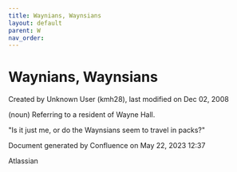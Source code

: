 ```yaml
---
title: Waynians, Waynsians
layout: default
parent: W
nav_order:
---
```


# Waynians, Waynsians

Created by  Unknown User (kmh28), last modified on Dec 02, 2008

(noun) Referring to a resident of Wayne Hall.

&quot;Is it just me, or do the Waynsians seem to travel in packs?&quot; 

Document generated by Confluence on May 22, 2023 12:37

Atlassian
